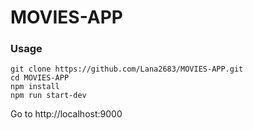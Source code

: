 # MOVIES-APP

### Usage
```
git clone https://github.com/Lana2683/MOVIES-APP.git
cd MOVIES-APP
npm install
npm run start-dev
```
Go to  http://localhost:9000
